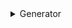 <details>
  <summary>Generator</summary>


**제너레이터(Generator)**는 function* 키워드로 정의하며, 함수 실행을 일시 중지하고 나중에 다시 시작할 수 있는 특별한 함수이다. 제너레이터는 yield를 통해 값을 하나씩 "생산"하면서 함수의 실행을 중단하고, 필요할 때 다시 이어서 실행할 수 있게 한다.

##### 제너레이터의 기본 구조
제너레이터 함수는 function* 키워드로 정의하고, 내부에서는 yield 키워드를 사용해 값을 반환하며 일시 중지할 수 있다. 제너레이터 함수는 일반 함수와 다르게 호출 시 함수의 결과값을 바로 반환하지 않고, 이터레이터 객체를 반환한다. 이 이터레이터는 .next() 메서드를 통해 제너레이터를 한 단계씩 실행하며, yield 키워드를 만날 때마다 실행이 멈추고 값을 반환한다.

```javascript

function* myGenerator() {
    yield 1;
    yield 2;
    yield 3;
}

const generator = myGenerator();

console.log(generator.next()); // { value: 1, done: false }
console.log(generator.next()); // { value: 2, done: false }
console.log(generator.next()); // { value: 3, done: false }
console.log(generator.next()); // { value: undefined, done: true }

```

위 코드에서 myGenerator 함수는 yield 키워드로 세 번의 값을 반환하고, 마지막에는 undefined를 반환하면서 done: true 상태가 된다.

제너레이터의 작동 방식
제너레이터는 yield를 통해 함수 실행을 일시 중지하고, .next() 호출 시 중단된 부분부터 다시 시작한다. .next() 메서드의 결과는 { value, done } 형태로 반환되며:

value: yield로 반환된 값이다.
done: 제너레이터가 더 이상 yield할 값이 없는지 여부를 나타내는 불리언 값이다.

```javascript
function* interactiveGenerator() {
    const first = yield '첫 번째 값을 입력하세요';
    console.log(first); // 10이 출력됨
    const second = yield '두 번째 값을 입력하세요';
    console.log(second); // 20이 출력됨
}

const generator = interactiveGenerator();
console.log(generator.next().value); // '첫 번째 값을 입력하세요'
console.log(generator.next(10).value); // '두 번째 값을 입력하세요', first에는 10이 대입됨
generator.next(20); // second에는 20이 대입됨

//.next() 메서드의 인자로 값을 전달하면, 제너레이터가 중단된 yield 위치에 해당 값을 대입할 수 있다.
```
##### 제너레이터의 활용 사례

```javascript
//1. 대용량 데이터 처리
function* largeDataGenerator() {
    let i = 1;
    while (true) {
        yield i++;
    }
}

const dataGen = largeDataGenerator();
console.log(dataGen.next().value); // 1
console.log(dataGen.next().value); // 2
// 필요한 만큼만 데이터를 가져와 사용할 수 있음
```

```javascript
//커스텀 이터레이터 구현
//제너레이터는 이터러블 객체를 손쉽게 구현할 수 있게 해준다. 
//Symbol.iterator를 활용해 제너레이터 함수를 사용하면 커스텀 이터레이터를 간단하게 만들 수 있다.
const iterableObject = {
    *[Symbol.iterator]() {
        yield 1;
        yield 2;
        yield 3;
    }
};

for (const value of iterableObject) {
    console.log(value); // 1, 2, 3이 출력됨
}

```

##### 예시

```javascript
// 비동기 처리: async/await이 등장하기 전에는 Promise와 함께 generator가 비동기 코드를 관리하는 데 사용. 
// 다음은 데이터 fetching을 시뮬레이션하는 예제:
function* fetchData() {
  console.log('Fetching user data...');
  yield new Promise(resolve => setTimeout(() => resolve('User Data'), 1000));

  console.log('Fetching posts...');
  yield new Promise(resolve => setTimeout(() => resolve('Post Data'), 1000));
}

const generator = fetchData();

generator.next().value.then(data => {
  console.log(data);
  generator.next().value.then(data => console.log(data));
});

```

```javascript
// API 요청을 통해 여러 페이지의 데이터를 가져올 때 
// 제너레이터를 사용하여 중단된 상태에서 다시 데이터를 가져오도록 처리할 수 있습니다.
function* fetchPages(totalPages) {
  let page = 1;
  while (page <= totalPages) {
    // API 요청 시뮬레이션 (예: fetch(`/api/data?page=${page}`))
    yield `Fetching data for page ${page}`;
    page++;
  }
}

// 제너레이터 사용
const dataFetcher = fetchPages(3);
console.log(dataFetcher.next().value); // "Fetching data for page 1"
console.log(dataFetcher.next().value); // "Fetching data for page 2"
console.log(dataFetcher.next().value); // "Fetching data for page 3"
console.log(dataFetcher.next().done);  // true (모든 페이지를 가져옴)


```


</details>